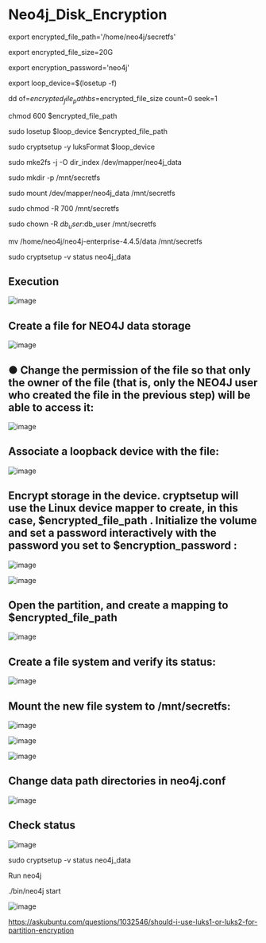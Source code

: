 # Neo4j_Disk_Encryption

export encrypted_file_path='/home/neo4j/secretfs'

export encrypted_file_size=20G

export encryption_password='neo4j'

export loop_device=$(losetup -f)

dd of=$encrypted_file_path bs=$encrypted_file_size count=0 seek=1                                                                        

chmod 600 $encrypted_file_path

sudo losetup $loop_device $encrypted_file_path

sudo cryptsetup -y luksFormat $loop_device

sudo mke2fs -j -O dir_index /dev/mapper/neo4j_data

sudo mkdir -p /mnt/secretfs

sudo mount /dev/mapper/neo4j_data /mnt/secretfs

sudo chmod -R 700 /mnt/secretfs

sudo chown -R $db_user:$db_user /mnt/secretfs

mv /home/neo4j/neo4j-enterprise-4.4.5/data /mnt/secretfs

sudo cryptsetup -v status neo4j_data
## Execution

![image](https://user-images.githubusercontent.com/77326619/183654246-06286c04-502e-42c1-a92a-0a06d55fa611.png)

## Create a file for NEO4J  data storage

![image](https://user-images.githubusercontent.com/77326619/183654349-44380a2c-4e93-463a-a3d4-230103b54451.png)

## ●	Change the permission of the file so that only the owner of the file (that is, only the NEO4J user who created the file in the previous step) will be able to access it:

![image](https://user-images.githubusercontent.com/77326619/183654426-57749001-3029-466e-ba8a-e0401bfaf3e8.png)

## Associate a loopback device with the file:

![image](https://user-images.githubusercontent.com/77326619/183654482-bd807637-eebb-4d0b-81a0-7d40549c4ca0.png)

## Encrypt storage in the device. cryptsetup will use the Linux device mapper to create, in this case, $encrypted_file_path . Initialize the volume and set a password interactively with the password you set to $encryption_password :

![image](https://user-images.githubusercontent.com/77326619/183654538-cdf618ab-96f0-431d-8185-c8d8d453b2e1.png)

![image](https://user-images.githubusercontent.com/77326619/183654571-37276073-9356-4a5d-bd11-e9635fdf367f.png)

## Open the partition, and create a mapping to $encrypted_file_path 

![image](https://user-images.githubusercontent.com/77326619/183654652-0c46642f-7596-48f0-b6c3-a1e5e692acfc.png)

## Create a file system and verify its status:

![image](https://user-images.githubusercontent.com/77326619/183654733-7e9548cd-031d-4e3a-b475-3175c5f088ca.png)

## Mount the new file system to /mnt/secretfs:

![image](https://user-images.githubusercontent.com/77326619/183654812-6ff7e2b7-7a24-4f9f-9425-9024013a3430.png)

![image](https://user-images.githubusercontent.com/77326619/183654827-8b2699d2-a9af-4c6c-ac7e-564946c8ed2b.png)

![image](https://user-images.githubusercontent.com/77326619/183654862-9f3d545d-2768-4ddc-abe9-582bd9c3c57a.png)

## Change data path directories in neo4j.conf

![image](https://user-images.githubusercontent.com/77326619/183654916-24fd646d-aa9f-4a05-a869-c0e4de396b47.png)

## Check status 

![image](https://user-images.githubusercontent.com/77326619/183654941-6b465790-19d1-4152-b1b2-5a7e35c24650.png)

sudo cryptsetup -v status neo4j_data

Run neo4j

./bin/neo4j start 

![image](https://user-images.githubusercontent.com/77326619/183655031-100ea5c3-5af1-48f1-9257-a835c9188944.png)

https://askubuntu.com/questions/1032546/should-i-use-luks1-or-luks2-for-partition-encryption







